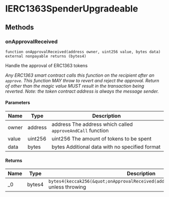 # IERC1363SpenderUpgradeable









## Methods

### onApprovalReceived

```solidity
function onApprovalReceived(address owner, uint256 value, bytes data) external nonpayable returns (bytes4)
```

Handle the approval of ERC1363 tokens

*Any ERC1363 smart contract calls this function on the recipient after an `approve`. This function MAY throw to revert and reject the approval. Return of other than the magic value MUST result in the transaction being reverted. Note: the token contract address is always the message sender.*

#### Parameters

| Name | Type | Description |
|---|---|---|
| owner | address | address The address which called `approveAndCall` function |
| value | uint256 | uint256 The amount of tokens to be spent |
| data | bytes | bytes Additional data with no specified format |

#### Returns

| Name | Type | Description |
|---|---|---|
| _0 | bytes4 | `bytes4(keccak256(&quot;onApprovalReceived(address,uint256,bytes)&quot;))`  unless throwing |




